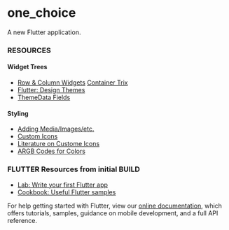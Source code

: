 # one_choice

A new Flutter application.




### RESOURCES

#### Widget Trees
+ [Row & Column Widgets](https://medium.com/jlouage/flutter-row-column-cheat-sheet-78c38d242041)
[Container Trix](https://medium.com/jlouage/container-de5b0d3ad184)
+ [Flutter: Design Themes](https://flutter.dev/docs/cookbook/design/themes)
+ [ThemeData Fields](https://api.flutter.dev/flutter/material/ThemeData-class.html)

#### Styling
+ [Adding Media/Images/etc.](https://flutter.dev/docs/development/ui/assets-and-images)
+ [Custom Icons](http://fluttericon.com/)
+ [Literature on Custome Icons](https://medium.com/flutterpub/how-to-use-custom-icons-in-flutter-834a079d977)
+ [ARGB Codes for Colors](https://api.flutter.dev/flutter/dart-ui/Color-class.html)

### FLUTTER Resources from initial BUILD
- [Lab: Write your first Flutter app](https://flutter.dev/docs/get-started/codelab)
- [Cookbook: Useful Flutter samples](https://flutter.dev/docs/cookbook)

For help getting started with Flutter, view our
[online documentation](https://flutter.dev/docs), which offers tutorials,
samples, guidance on mobile development, and a full API reference.
